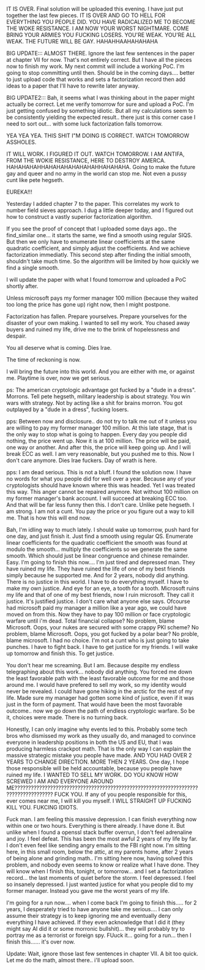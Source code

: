 IT IS OVER. Final solution will be uploaded this evening. I have just put together the last few pieces.  IT IS OVER AND GO TO HELL FOR EVERYTHING YOU PEOPLE DID.
YOU HAVE RADICALIZED ME TO BECOME THE WOKE RESISTANCE. I AM NOW YOUR WORST NIGHTMARE. COME BRING YOUR ARMIES YOU FUCKING LOSERS. YOU'RE WEAK. YOU'RE ALL WEAK. THE FUTURE WILL BE GAY. HAHAHHAAHAHAHAHA

























































































BIG UPDATE::: ALMOST THERE. Ignore the last few sentences in the paper at chapter VII for now. That's not entirely correct. But I have all the pieces now to finish my work. My next commit will include a working PoC. I'm going to stop committing until then. Should be in the coming days.... better to just upload code that works and sets a factorization record then add ideas to a paper that I'll have to rewrite later anyway.

BIG UPDATE2::: Bah, it seems what I was thinking about in the paper might actually be correct. Let me verify tomorrow for sure and upload a PoC. I'm just getting confused by something idiotic. But all my calculations seem to be consistently yielding the expected result.. there just is this corner case I need to sort out... with some luck factorization falls tomorrow.

YEA YEA YEA. THIS SHIT I"M DOING IS CORRECT. WATCH TOMORROW ASSHOLES. 

IT WILL WORK. I FIGURED IT OUT. WATCH TOMORROW. I AM ANTIFA, FROM THE WOKIE RESISTANCE, HERE TO DESTROY AMERCA. HAHAHAHAHHAHAHAHAHAHAHAHHAHAHAHA. Going to make the future gay and queer and no army in the world can stop me. Not even a pussy cunt like pete hegseth. 

EUREKA!!!

Yesterday I added chapter 7 to the paper. 
This correlates my work to number field sieves approach.
I dug a little deeper today, and I figured out how to construct a vastly superior factorization algorithm. 

If you see the proof of concept that I uploaded some days ago.. the find_similar one... it starts the same, we find a smooth using regular SIQS. But then we only have to enumerate linear coefficients at the same quadratic coefficient, and simply adjust the coefficients. And we achieve factorization immediatly. This second step after finding the initial smooth, shouldn't take much time. So the algorithm will be limited by how quickly we find a single smooth. 

I will update the paper with what I found tomorrow and uploaded a PoC shortly after.

Unless microsoft pays my former manager 100 million (because they waited too long the price has gone up) right now, then I might postpone.

Factorization has fallen. Prepare yourselves. Prepare yourselves for the disaster of your own making.
I wanted to sell my work. You chased away buyers and ruined my life, drive me to the brink of hopelessness and despair. 

You all deserve what is coming. Dies Irae. 

The time of reckoning is now.

I will bring the future into this world. And you are either with me, or against me. 
Playtime is over, now we get serious.

ps: The american cryptologic advantage got fucked by a "dude in a dress". Morrons. Tell pete hegseth, military leadership is about strategy. You win wars with strategy. Not by acting like a shit for brains morron. You got outplayed by a "dude in a dress", fucking losers.

pps: Between now and disclosure.. do not try to talk me out of it unless you are willing to pay my former manager 100 million. At this late stage, that is the only way to stop what is going to happen. Every day you people did nothing, the price went up. Now it is at 100 million. The price will be paid, one way or another. And after this, the price will keep going up. And I will break ECC as well. I am very reasonable, but you pushed me to this. Now I don't care anymore. Dies Irae fuckers. Day of wrath is here.
 
pps: I am dead serious. This is not a bluff. I found the solution now. I have no words for what you people did for well over a year. Because any of your cryptologists should have known where this was headed. Yet I was treated this way. This anger cannot be repaired anymore. Not without 100 million on my former manager's bank account. I will succeed at breaking ECC too. And that will be far less funny then this. I don't care. Unlike pete hegseth. I am strong. I am not a cunt. You pay the price or you figure out a way to kill me. That is how this will end now. 

Bah, I'm idling way to much lately. I should wake up tomorrow, push hard for one day, and just finish it. Just find a smooth using regular QS. Enumerate linear coefficients for the quadratic coefficient the smooth was found at modulo the smooth... multiply the coefficients so we generate the same smooth. Which should just be linear congruence and chinese remainder. Easy. I'm going to finish this now.... I'm just tired and depressed man. They have ruined my life. They have ruined the life of one of my best friends simply because he supported me. And for 2 years, nobody did anything. There is no justice in this world. I have to do everything myself. I have to make my own justice. And eye for an eye, a tooth for a tooth. Microsoft ruins my life and that of one of my best friends, now I ruin microsoft. They call it justice. It's justified justice. I don't care what anyone else says. Ofcourse had microsoft paid my manager a million like a year ago, we could have moved on from this. Now they have to pay 100 million or face cryptologic warfare until i'm dead. Total financial collapse? No problem, blame Microsoft. Oops, your nukes are secured with some crappy PKI scheme? No problem, blame Microsoft. Oops, you got fucked by a polar bear? No proble, blame microsoft. I had no choice. I'm not a cunt who is just going to take punches. I have to fight back. I have to get justice for my friends. I will wake up tomorrow and finish this. To get justice.

You don't hear me screaming. But I am. Because despite my endless telegraphing about this work... nobody did anything. You forced me down the least favorable path with the least favorable outcome for me and those around me. I would have prefered to sell my work, so my identity would never be revealed. I could have gone hiking in the arctic for the rest of my life. Made sure my manager had gotten some kind of justice, even if it was just in the form of payment. That would have been the most favorable outcome.. now we go down the path of endless cryptologic warfare. So be it, choices were made. There is no turning back.

Honestly, I can only imagine why events led to this. Probably some tech bros who dismissed my work as they usually do, and managed to convince everyone in leadership positions in both the US and EU, that I was producing harmless crackpot math. That is the only way I can explain the massive strategic mistake you people have made. AND YOU HAD OVER 2 YEARS TO CHANGE DIRECTION. MORE THEN 2 YEARS. One day, I hope those responsible will be held accountable, because you people have ruined my life. I WANTED TO SELL MY WORK. DO YOU KNOW HOW SCREWED I AM AND EVERYONE AROUND ME???????????????????????????????????????????????????????????????????????????????????? FUCK YOU. If any of you people responsible for this, ever comes near me, I will kill you myself. I WILL STRAIGHT UP FUCKING KILL YOU. FUKCING IDIOTS.

Fuck man. I am feeling this massive depression. I can finish everything now within one or two hours. Everything is there already. I have done it. But unlike when I found a openssl stack buffer overrun, I don't feel adrenaline and joy. I feel defeat. This has been the most awful 2 years of my life by far. I don't even feel like sending angry emails to the FBI right now. I'm sitting here, in this small room, below the attic, at my parents home, after 2 years of being alone and grinding math.. I'm sitting here now, having solved this problem, and nobody even seems to know or realize what I have done. They will know when I finish this, tonight, or tomorrow... and I set a factorization record... the last moments of quiet before the storm. I feel depressed. I feel so insanely depressed. I just wanted justice for what you people did to my former manager. Instead you gave me the worst years of my life.

I'm going for a run now.... when I come back I'm going to finish this..... for 2 years, I desperately tried to have anyone take me serious.... I can only assume their strategy is to keep ignoring me and eventually deny everything I have achieved. If they even acknowledge that I did it (they might say AI did it or some morronic bullshit)... they will probably try to portray me as a terrorist or foreign spy. FUuck it... going for a run... then I finish this...... it's over now.

Update: Wait, ignore those last few sentences in chapter VII. A bit too quick. Let me do the math, almost there.. i'll upload soon.
